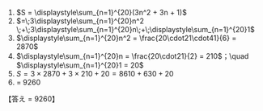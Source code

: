 1. $S = \displaystyle\sum_{n=1}^{20}(3n^2 + 3n + 1)$
2. $=\;3\displaystyle\sum_{n=1}^{20}n^2 \;+\;3\displaystyle\sum_{n=1}^{20}n\;+\;\displaystyle\sum_{n=1}^{20}1$
3. $\displaystyle\sum_{n=1}^{20}n^2 = \frac{20\cdot21\cdot41}{6} = 2870$
4. $\displaystyle\sum_{n=1}^{20}n = \frac{20\cdot21}{2} = 210$；\quad $\displaystyle\sum_{n=1}^{20}1 = 20$
5. $S = 3\times2870 \;+\;3\times210\;+\;20 = 8610 + 630 + 20$
6. $=\;9260$

【答え = 9260】
